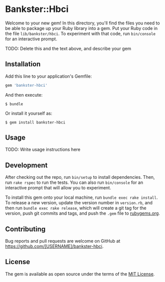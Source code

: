 # Bankster::Hbci

Welcome to your new gem! In this directory, you'll find the files you need to be able to package up your Ruby library into a gem. Put your Ruby code in the file `lib/bankster/hbci`. To experiment with that code, run `bin/console` for an interactive prompt.

TODO: Delete this and the text above, and describe your gem

## Installation

Add this line to your application's Gemfile:

```ruby
gem 'bankster-hbci'
```

And then execute:

    $ bundle

Or install it yourself as:

    $ gem install bankster-hbci

## Usage

TODO: Write usage instructions here

## Development

After checking out the repo, run `bin/setup` to install dependencies. Then, run `rake rspec` to run the tests. You can also run `bin/console` for an interactive prompt that will allow you to experiment.

To install this gem onto your local machine, run `bundle exec rake install`. To release a new version, update the version number in `version.rb`, and then run `bundle exec rake release`, which will create a git tag for the version, push git commits and tags, and push the `.gem` file to [rubygems.org](https://rubygems.org).

## Contributing

Bug reports and pull requests are welcome on GitHub at https://github.com/[USERNAME]/bankster-hbci.


## License

The gem is available as open source under the terms of the [MIT License](http://opensource.org/licenses/MIT).


